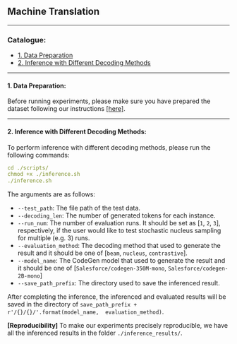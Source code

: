## Machine Translation

****

### Catalogue:
* <a href='#data_preparation'>1. Data Preparation</a>
* <a href='#inference'>2. Inference with Different Decoding Methods</a>

****
<span id='data_preparation'/>

#### 1. Data Preparation:

Before running experiments, please make sure you have prepared the dataset following our instructions [[here]](https://github.com/yxuansu/Contrastive_Search_Is_All_You_Need/tree/main/data#3-iwslt14-de-en-benchmark).

****
<span id='inference'/>

#### 2. Inference with Different Decoding Methods:
To perform inference with different decoding methods, please run the following commands:
```yaml
cd ./scripts/
chmod +x ./inference.sh
./inference.sh
```

The arguments are as follows:
* `--test_path`: The file path of the test data.
* `--decoding_len`: The number of generated tokens for each instance.
* `--run_num`: The number of evaluation runs. It should be set as [`1`, `2`, `3`], respectively, if the user would like to test stochastic nucleus sampling for multiple (e.g. 3) runs.
* `--evaluation_method`: The decoding method that used to generate the result and it should be one of [`beam`, `nucleus`, `contrastive`].
* `--model_name`: The CodeGen model that used to generate the result and it should be one of [`Salesforce/codegen-350M-mono`, `Salesforce/codegen-2B-mono`]
* `--save_path_prefix`: The directory used to save the inferenced result.

After completing the inference, the inferenced and evaluated results will be saved in the directory of `save_path_prefix + r'/{}/{}/'.format(model_name, 
        evaluation_method)`.

**[Reproducibility]** To make our experiments precisely reproducible, we have all the inferenced results in the folder `./inference_results/`.
